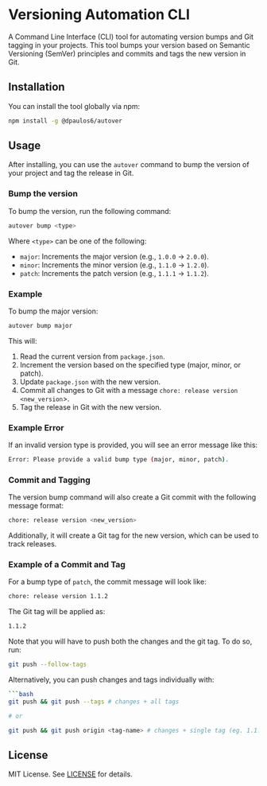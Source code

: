 # Versioning Automation CLI

A Command Line Interface (CLI) tool for automating version bumps and Git tagging in your projects. This tool bumps your version based on Semantic Versioning (SemVer) principles and commits and tags the new version in Git.

## Installation

You can install the tool globally via npm:

```bash
npm install -g @dpaulos6/autover
```

## Usage

After installing, you can use the `autover` command to bump the version of your project and tag the release in Git.

### Bump the version

To bump the version, run the following command:

```bash
autover bump <type>
```

Where `<type>` can be one of the following:

- `major`: Increments the major version (e.g., `1.0.0` → `2.0.0`).
- `minor`: Increments the minor version (e.g., `1.1.0` → `1.2.0`).
- `patch`: Increments the patch version (e.g., `1.1.1` → `1.1.2`).

### Example

To bump the major version:

```bash
autover bump major
```

This will:

1. Read the current version from `package.json`.
2. Increment the version based on the specified type (major, minor, or patch).
3. Update `package.json` with the new version.
4. Commit all changes to Git with a message `chore: release version <new_version`>.
5. Tag the release in Git with the new version.

### Example Error

If an invalid version type is provided, you will see an error message like this:

```bash
Error: Please provide a valid bump type (major, minor, patch).
```

### Commit and Tagging

The version bump command will also create a Git commit with the following message format:

```bash
chore: release version <new_version>
```

Additionally, it will create a Git tag for the new version, which can be used to track releases.

### Example of a Commit and Tag

For a bump type of `patch`, the commit message will look like:

```bash
chore: release version 1.1.2
```

The Git tag will be applied as:

```bash
1.1.2
```

Note that you will have to push both the changes and the git tag. To do so, run:

```bash
git push --follow-tags
```

Alternatively, you can push changes and tags individually with:

```bash
```bash 
git push && git push --tags # changes + all tags

# or

git push && git push origin <tag-name> # changes + single tag (eg. 1.1.2)
```

## License

MIT License. See [LICENSE](../LICENSE) for details.

